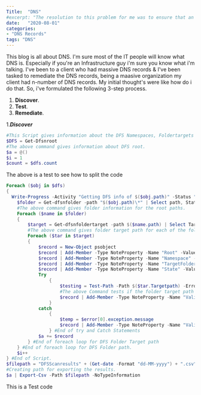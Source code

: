 ```yaml
---
Title:  "DNS"
#excerpt: "The resolution to this problem for me was to ensure that an SPNameQualifier value was sent as a claim property from AD FS to IdentityNow."
date:   "2020-08-01"
categories: 
- "DNS Records"
tags: "DNS"
---
```

This blog is all about DNS. I'm sure most of the IT people will know what DNS is. Especially if you're an Infrastructure guy i'm sure you know what i'm talking. 
I've been to a client who had massive DNS records & I've been tasked to remediate the DNS records, being a maasive organization my client had n-number of DNS records. 
My initial thought's were like how do i do that. So, i've formulated the following 3-step process. 

1. **Discover**.
2. **Test**.
3. **Remediate**.

1._**Discover**_

```powershell
#This Script gives information about the DFS Namespaces, Foldertargets and it will check if the folder path is valid or not. 
$DFS = Get-Dfsnroot
#The above command gives information about DFS root. 
$a = @()
$i = 1
$count = $dfs.count
```
The above is a test to see how to split the code

```powershell
Foreach ($obj in $dfs)
{
  Write-Progress -Activity "Getting DFS info of $($obj.path)" -Status "$i of $count" -PercentComplete ($i/$count*100)
    $folder = Get-dfsnfolder -path "$($obj.path)\*" | Select path, State -ErrorAction Stop
    #The above command gives folder information for the root paths. 
    Foreach ($name in $folder)
    {
        $target = Get-dfsnfoldertarget -path $($name.path) | Select TargetPath -ErrorAction Stop
        #The above command gives folder target path for each of the folder in the DFS folder. 
        Foreach ($tar in $target)
        {
            $record = New-Object psobject 
            $record | Add-Member -Type NoteProperty -Name "Root" -Value $obj.path
            $record | Add-Member -Type NoteProperty -Name "Namespace" -Value $name.path
            $record | Add-Member -Type NoteProperty -Name "TargetFolder" -Value $target.Targetpath
            $record | Add-Member -Type NoteProperty -Name "State" -Value $name.state
            Try
                {
                    $testing = Test-Path -Path $($tar.Targetpath) -ErrorAction Stop
                    #The above Command tests if the folder target path is valid or not. 
                    $record | Add-Member -Type NoteProperty -Name "ValidPath" -Value $testing
                }
            catch
                {
                    $temp = $error[0].exception.message
                    $record | Add-Member -Type NoteProperty -Name "ValidPath" -Value $temp
                } #End of try and Catch Statements
            $a += $record
        } #End of foreach loop for DFS Folder Target path 
    } #End of foreach loop for DFS Folder path. 
    $i++
} #End of Script. 
$filepath = "DFSScanresults" + (Get-date -Format "dd-MM-yyyy") + ".csv"
#Creating path for exporting the results. 
$a | Export-Csv -Path $filepath -NoTypeInformation
```
This is a Test code